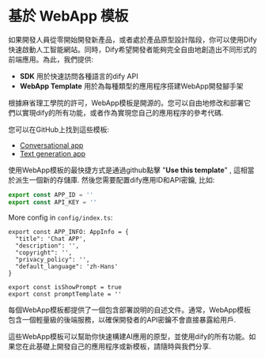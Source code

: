 # 基於 WebApp 模板

如果開發人員從零開始開發新產品，或者處於產品原型設計階段，你可以使用Dify快速啟動人工智能網站。同時，Dify希望開發者能夠完全自由地創造出不同形式的前端應用。為此，我們提供:

* **SDK** 用於快速訪問各種語言的dify API
* **WebApp Template** 用於為每種類型的應用程序搭建WebApp開發腳手架

根據麻省理工學院的許可，WebApp模板是開源的。您可以自由地修改和部署它們以實現dify的所有功能，或者作為實現您自己的應用程序的參考代碼.

您可以在GitHub上找到這些模板:

* [Conversational app](https://github.com/langgenius/webapp-conversation)
* [Text generation app](https://github.com/langgenius/webapp-text-generator)

使用WebApp模板的最快捷方式是通過github點擊 "**Use this template**" , 這相當於派生一個新的存儲庫. 然後您需要配置dify應用ID和API密鑰, 比如:

```javascript
export const APP_ID = ''
export const API_KEY = ''
```

More config in `config/index.ts`:

```
export const APP_INFO: AppInfo = {
  "title": 'Chat APP',
  "description": '',
  "copyright": '',
  "privacy_policy": '',
  "default_language": 'zh-Hans'
}

export const isShowPrompt = true
export const promptTemplate = ''
```

每個WebApp模板都提供了一個包含部署說明的自述文件。通常，WebApp模板包含一個輕量級的後端服務，以確保開發者的API密鑰不會直接暴露給用戶.

這些WebApp模板可以幫助你快速構建AI應用的原型，並使用dify的所有功能。如果您在此基礎上開發自己的應用程序或新模板，請隨時與我們分享.
